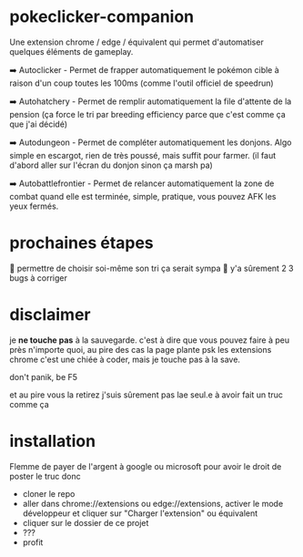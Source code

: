 # pokeclicker-companion
Une extension chrome / edge / équivalent qui permet d'automatiser quelques éléments de gameplay.

➡️ Autoclicker - Permet de frapper automatiquement le pokémon cible à raison d'un coup toutes les 100ms (comme l'outil officiel de speedrun)

➡️ Autohatchery - Permet de remplir automatiquement la file d'attente de la pension (ça force le tri par breeding efficiency parce que c'est comme ça que j'ai décidé)

➡️ Autodungeon - Permet de compléter automatiquement les donjons. Algo simple en escargot, rien de très poussé, mais suffit pour farmer. (il faut d'abord aller sur l'écran du donjon sinon ça marsh pa)

➡️ Autobattlefrontier - Permet de relancer automatiquement la zone de combat quand elle est terminée, simple, pratique, vous pouvez AFK les yeux fermés.

# prochaines étapes

🥚 permettre de choisir soi-même son tri ça serait sympa
🐛 y'a sûrement 2 3 bugs à corriger

# disclaimer

je **ne touche pas** à la sauvegarde. c'est à dire que vous pouvez faire à peu près n'importe quoi, au pire des cas la page plante psk les extensions chrome c'est une chiée à coder, mais je touche pas à la save.

don't panik, be F5

et au pire vous la retirez j'suis sûrement pas lae seul.e à avoir fait un truc comme ça

# installation
Flemme de payer de l'argent à google ou microsoft pour avoir le droit de poster le truc donc
- cloner le repo
- aller dans chrome://extensions ou edge://extensions, activer le mode développeur et cliquer sur "Charger l'extension" ou équivalent
- cliquer sur le dossier de ce projet
- ???
- profit
